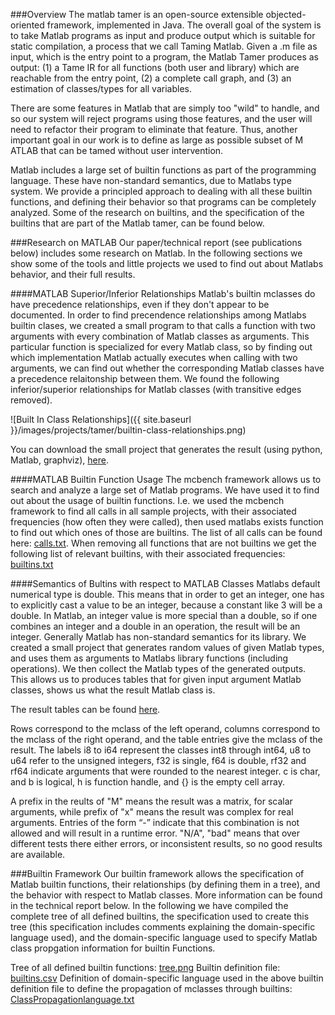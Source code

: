 ###Overview
The matlab tamer is an open-source extensible objected-oriented framework,
implemented in Java. The overall goal of the system is to take Matlab programs
as input and produce output which is suitable for static compilation, a process
that we call Taming Matlab. Given a .m file as input, which is the entry point
to a program, the Matlab Tamer produces as output: (1) a Tame IR for all
functions (both user and library) which are reachable from the entry point, (2)
a complete call graph, and (3) an estimation of classes/types for all
variables.

There are some features in Matlab that are simply too "wild" to handle, and so
our system will reject programs using those features, and the user will need to
refactor their program to eliminate that feature. Thus, another important goal
in our work is to define as large as possible subset of M ATLAB that can be
tamed without user intervention.

Matlab includes a large set of builtin functions as part of the programming
language. These have non-standard semantics, due to Matlabs type system. We
provide a principled approach to dealing with all these builtin functions, and
defining their behavior so that programs can be completely analyzed. Some of
the research on builtins, and the specification of the builtins that are part
of the Matlab tamer, can be found below.

###Research on MATLAB
Our paper/technical report (see publications below) includes some research on
Matlab. In the following sections we show some of the tools and little projects
we used to find out about Matlabs behavior, and their full results.

####MATLAB Superior/Inferior Relationships
Matlab's builtin mclasses do have precedence relationships, even if they don't
appear to be documented. In order to find precendence relationships among
Matlabs builtin clases, we created a small program to that calls a function
with two arguments with every combination of Matlab classes as arguments. This
particular function is specialized for every Matlab class, so by finding out
which implementation Matlab actually executes when calling with two arguments,
we can find out whether the corresponding Matlab classes have a precedence
relaitonship between them. We found the following inferior/superior
relationships for Matlab classes (with transitive edges removed).

![Built In Class Relationships]({{ site.baseurl }}/images/projects/tamer/builtin-class-relationships.png)

You can download the small project that generates the result (using python,
Matlab, graphviz), [here](http://www.sable.mcgill.ca/mclab/projects/tamer/generateMatlabBuiltinClassRelationships.zip).


####MATLAB Builtin Function Usage
The mcbench framework allows us to search and analyze a large set of Matlab
programs. We have used it to find out about the usage of builtin functions.
I.e. we used the mcbench framework to find all calls in all sample projects,
with their associated frequencies (how often they were called), then used
matlabs exists function to find out which ones of those are builtins. The list
of all calls can be found here:
[calls.txt](http://www.sable.mcgill.ca/mclab/projects/tamer/calls.txt). When removing
all functions that are not builtins we get the following list of relevant
builtins, with their associated frequencies:
[builtins.txt](http://www.sable.mcgill.ca/mclab/projects/tamer/builtins.txt)


####Semantics of Bultins with respect to MATLAB Classes
Matlabs default numerical type is double. This means that in order to get an
integer, one has to explicitly cast a value to be an integer, because a
constant like 3 will be a double. In Matlab, an integer value is more special
than a double, so if one combines an integer and a double in an operation, the
result will be an integer. Generally Matlab has non-standard semantics for its
library. We created a small project that generates random values of given
Matlab types, and uses them as arguments to Matlabs library functions
(including operations). We then collect the Matlab types of the generated
outputs. This allows us to produces tables that for given input argument Matlab
classes, shows us what the result Matlab class is.

The result tables can be found [here](http://www.sable.mcgill.ca/mclab/projects/tamer/tables.txt).

Rows correspond to the mclass of the left operand, columns correspond to the
mclass of the right operand, and the table entries give the mclass of the
result. The labels i8 to i64 represent the classes int8 through int64, u8 to
u64 refer to the unsigned integers, f32 is single, f64 is double, rf32 and rf64
indicate arguments that were rounded to the nearest integer. c is char, and b
is logical, h is function handle, and {} is the empty cell array.

A prefix in the reults of "M" means the result was a matrix, for scalar
arguments, while prefix of "x" means the result was complex for real arguments.
Entries of the form “-” indicate that this combination is not allowed and will
result in a runtime error. "N/A", "bad" means that over different tests there
either errors, or inconsistent results, so no good results are available.

###Builtin Framework 
Our builtin framework allows the specification of Matlab builtin functions, their relationships (by defining them in a tree), and the behavior with respect to Matlab classes. More information can be found in the technical report below. In the following we have compiled the complete tree of all defined builtins, the specification used to create this tree (this specification includes comments explaining the domain-specific language used), and the domain-specific language used to specify Matlab class propgation information for builtin Functions.

Tree of all defined builtin functions: [tree.png](http://www.sable.mcgill.ca/mclab/projects/tamer/tree.png)
Builtin definition file: [builtins.csv](http://www.sable.mcgill.ca/mclab/projects/tamer/builtins.csv)
Definition of domain-specific language used in the above builtin definition
file to define the propagation of mclasses through builtins: [ClassPropagationlanguage.txt](http://www.sable.mcgill.ca/mclab/projects/tamer/ClassPropagationLanguage.txt)
